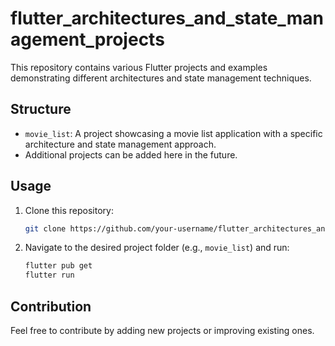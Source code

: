 # flutter_architectures_and_state_management_projects

This repository contains various Flutter projects and examples demonstrating different architectures and state management techniques.

## Structure

- `movie_list`: A project showcasing a movie list application with a specific architecture and state management approach.
- Additional projects can be added here in the future.

## Usage

1. Clone this repository:
   ```bash
   git clone https://github.com/your-username/flutter_architectures_and_state_management_projects.git
   ```

2. Navigate to the desired project folder (e.g., `movie_list`) and run:
   ```bash
   flutter pub get
   flutter run
   ```

## Contribution

Feel free to contribute by adding new projects or improving existing ones.
